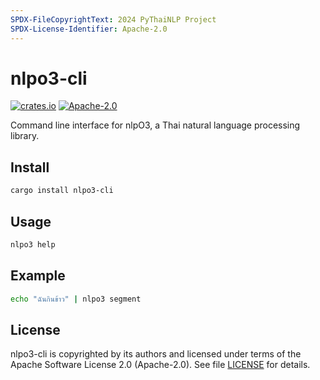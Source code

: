 ```yaml
---
SPDX-FileCopyrightText: 2024 PyThaiNLP Project
SPDX-License-Identifier: Apache-2.0
---
```


# nlpo3-cli

[![crates.io](https://img.shields.io/crates/v/nlpo3-cli.svg "crates.io")](https://crates.io/crates/nlpo3-cli/)
[![Apache-2.0](https://img.shields.io/badge/License-Apache%202.0-blue.svg "Apache-2.0")](https://opensource.org/licenses/Apache-2.0)

Command line interface for nlpO3, a Thai natural language processing library.

## Install

```bash
cargo install nlpo3-cli
```

## Usage

```bash
nlpo3 help
```

## Example

```bash
echo "ฉันกินข้าว" | nlpo3 segment
```

## License

nlpo3-cli is copyrighted by its authors
and licensed under terms of the Apache Software License 2.0 (Apache-2.0).
See file [LICENSE](./LICENSE) for details.
